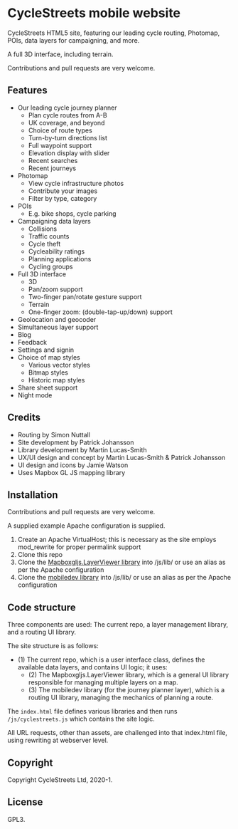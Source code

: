 # CycleStreets mobile website


CycleStreets HTML5 site, featuring our leading cycle routing, Photomap, POIs, data layers for campaigning, and more.

A full 3D interface, including terrain.

Contributions and pull requests are very welcome.


## Features

* Our leading cycle journey planner
  * Plan cycle routes from A-B
  * UK coverage, and beyond
  * Choice of route types
  * Turn-by-turn directions list
  * Full waypoint support
  * Elevation display with slider
  * Recent searches
  * Recent journeys
* Photomap
  * View cycle infrastructure photos
  * Contribute your images
  * Filter by type, category
* POIs
  * E.g. bike shops, cycle parking
* Campaigning data layers
  * Collisions
  * Traffic counts
  * Cycle theft
  * Cycleability ratings
  * Planning applications
  * Cycling groups
* Full 3D interface
  * 3D
  * Pan/zoom support
  * Two-finger pan/rotate gesture support
  * Terrain
  * One-finger zoom: (double-tap-up/down) support
* Geolocation and geocoder
* Simultaneous layer support
* Blog
* Feedback
* Settings and signin
* Choice of map styles
  * Various vector styles
  * Bitmap styles
  * Historic map styles
* Share sheet support
* Night mode


## Credits

* Routing by Simon Nuttall
* Site development by Patrick Johansson
* Library development by Martin Lucas-Smith
* UX/UI design and concept by Martin Lucas-Smith & Patrick Johansson
* UI design and icons by Jamie Watson
* Uses Mapbox GL JS mapping library



## Installation

Contributions and pull requests are very welcome.

A supplied example Apache configuration is supplied.

1. Create an Apache VirtualHost; this is necessary as the site employs mod_rewrite for proper permalink support
2. Clone this repo
3. Clone the [Mapboxgljs.LayerViewer library](https://github.com/cyclestreets/Mapboxgljs.LayerViewer) into /js/lib/ or use an alias as per the Apache configuration
4. Clone the [mobiledev library](https://github.com/cyclestreets/mobiledev) into /js/lib/ or use an alias as per the Apache configuration


## Code structure

Three components are used: The current repo, a layer management library, and a routing UI library.

The site structure is as follows:

- (1) The current repo, which is a user interface class, defines the available data layers, and contains UI logic; it uses:
  - (2) The Mapboxgljs.LayerViewer library, which is a general UI library responsible for managing multiple layers on a map.
  - (3) The mobiledev library (for the journey planner layer), which is a routing UI library, managing the mechanics of planning a route.

The `index.html` file defines various libraries and then runs `/js/cyclestreets.js` which contains the site logic.

All URL requests, other than assets, are challenged into that index.html file, using rewriting at webserver level.


## Copyright

Copyright CycleStreets Ltd, 2020-1.


## License

GPL3.
